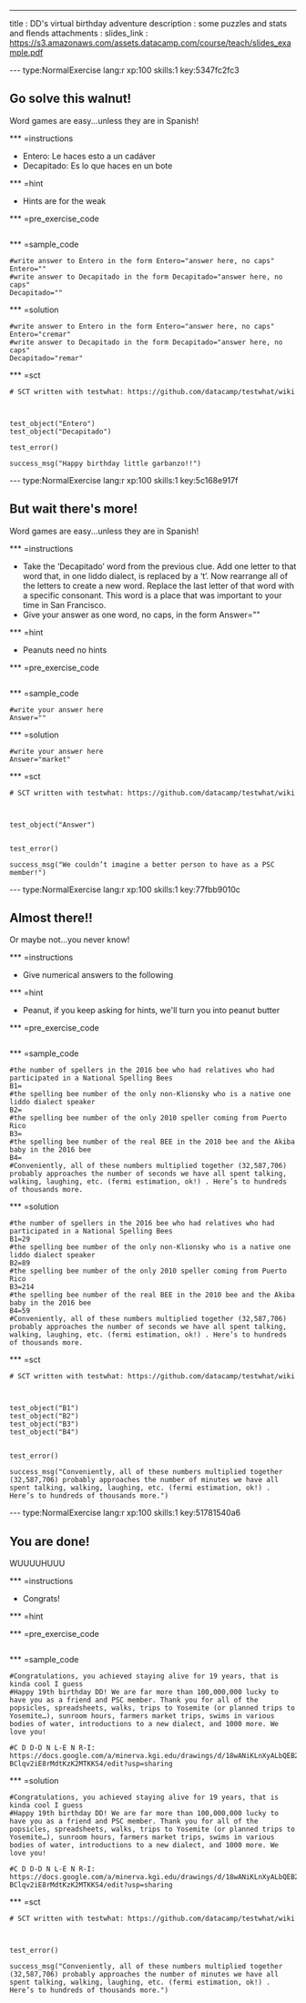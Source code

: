 ---
title       : DD's virtual birthday adventure
description : some puzzles and stats and flends
attachments :
  slides_link : https://s3.amazonaws.com/assets.datacamp.com/course/teach/slides_example.pdf


--- type:NormalExercise lang:r xp:100 skills:1 key:5347fc2fc3
## Go solve this walnut!

Word games are easy...unless they are in Spanish!

*** =instructions
-  Entero: Le haces esto a un cadáver 
-  Decapitado: Es lo que haces en un bote

*** =hint
- Hints are for the weak

*** =pre_exercise_code
```{r}

```

*** =sample_code
```{r}
#write answer to Entero in the form Entero="answer here, no caps" 
Entero=""
#write answer to Decapitado in the form Decapitado="answer here, no caps"
Decapitado=""
```

*** =solution
```{r}
#write answer to Entero in the form Entero="answer here, no caps" 
Entero="cremar"
#write answer to Decapitado in the form Decapitado="answer here, no caps"
Decapitado="remar"
```

*** =sct
```{r}
# SCT written with testwhat: https://github.com/datacamp/testwhat/wiki



test_object("Entero")
test_object("Decapitado")

test_error()

success_msg("Happy birthday little garbanzo!!")
```

--- type:NormalExercise lang:r xp:100 skills:1 key:5c168e917f
## But wait there's more!

Word games are easy...unless they are in Spanish!

*** =instructions
-  Take the ‘Decapitado’ word from the previous clue. Add one letter to that word that, in one liddo dialect, is replaced by a ‘t’. Now rearrange all of the letters to create a new word. Replace the last letter of that word with a specific consonant. This word is a place that was important to your time in San Francisco. 
-  Give your answer as one word, no caps, in the form Answer=""



*** =hint
- Peanuts need no hints

*** =pre_exercise_code
```{r}

```

*** =sample_code
```{r}
#write your answer here
Answer=""
```

*** =solution
```{r}
#write your answer here
Answer="market"
```

*** =sct
```{r}
# SCT written with testwhat: https://github.com/datacamp/testwhat/wiki



test_object("Answer")


test_error()

success_msg("We couldn’t imagine a better person to have as a PSC member!")
```
--- type:NormalExercise lang:r xp:100 skills:1 key:77fbb9010c
## Almost there!!

Or maybe not...you never know!

*** =instructions
-  Give numerical answers to the following




*** =hint
- Peanut, if you keep asking for hints, we'll turn you into peanut butter

*** =pre_exercise_code
```{r}

```

*** =sample_code
```{r}
#the number of spellers in the 2016 bee who had relatives who had participated in a National Spelling Bees
B1=
#the spelling bee number of the only non-Klionsky who is a native one liddo dialect speaker
B2=
#the spelling bee number of the only 2010 speller coming from Puerto Rico
B3=
#the spelling bee number of the real BEE in the 2010 bee and the Akiba baby in the 2016 bee
B4=
#Conveniently, all of these numbers multiplied together (32,587,706) probably approaches the number of seconds we have all spent talking, walking, laughing, etc. (fermi estimation, ok!) . Here’s to hundreds of thousands more. 
```

*** =solution
```{r}
#the number of spellers in the 2016 bee who had relatives who had participated in a National Spelling Bees
B1=29
#the spelling bee number of the only non-Klionsky who is a native one liddo dialect speaker
B2=89
#the spelling bee number of the only 2010 speller coming from Puerto Rico
B3=214
#the spelling bee number of the real BEE in the 2010 bee and the Akiba baby in the 2016 bee
B4=59
#Conveniently, all of these numbers multiplied together (32,587,706) probably approaches the number of seconds we have all spent talking, walking, laughing, etc. (fermi estimation, ok!) . Here’s to hundreds of thousands more. 
```

*** =sct
```{r}
# SCT written with testwhat: https://github.com/datacamp/testwhat/wiki



test_object("B1")
test_object("B2")
test_object("B3")
test_object("B4")


test_error()

success_msg("Conveniently, all of these numbers multiplied together (32,587,706) probably approaches the number of minutes we have all spent talking, walking, laughing, etc. (fermi estimation, ok!) . Here’s to hundreds of thousands more.")
```
--- type:NormalExercise lang:r xp:100 skills:1 key:51781540a6
## You are done!

WUUUUHUUU

*** =instructions
-  Congrats! 




*** =hint


*** =pre_exercise_code
```{r}

```

*** =sample_code
```{r}
#Congratulations, you achieved staying alive for 19 years, that is kinda cool I guess
#Happy 19th birthday DD! We are far more than 100,000,000 lucky to have you as a friend and PSC member. Thank you for all of the popsicles, spreadsheets, walks, trips to Yosemite (or planned trips to Yosemite…), sunroom hours, farmers market trips, swims in various bodies of water, introductions to a new dialect, and 1000 more. We love you!

#C D D-D N L-E N R-I: https://docs.google.com/a/minerva.kgi.edu/drawings/d/18wANiKLnXyALbQEB2K8-BClqv2iE8rMdtKzK2MTKKS4/edit?usp=sharing
```

*** =solution
```{r}
#Congratulations, you achieved staying alive for 19 years, that is kinda cool I guess
#Happy 19th birthday DD! We are far more than 100,000,000 lucky to have you as a friend and PSC member. Thank you for all of the popsicles, spreadsheets, walks, trips to Yosemite (or planned trips to Yosemite…), sunroom hours, farmers market trips, swims in various bodies of water, introductions to a new dialect, and 1000 more. We love you!

#C D D-D N L-E N R-I: https://docs.google.com/a/minerva.kgi.edu/drawings/d/18wANiKLnXyALbQEB2K8-BClqv2iE8rMdtKzK2MTKKS4/edit?usp=sharing

```

*** =sct
```{r}
# SCT written with testwhat: https://github.com/datacamp/testwhat/wiki



test_error()

success_msg("Conveniently, all of these numbers multiplied together (32,587,706) probably approaches the number of minutes we have all spent talking, walking, laughing, etc. (fermi estimation, ok!) . Here’s to hundreds of thousands more.")
```
